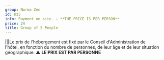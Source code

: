 ```yaml
---
group: Norma Zen
id: nz5
info: Payment on site. ⚠️ **THE PRICE IS PER PERSON**
price: 24
title: Group of 5 People
---
```


|||Le prix de l'hébergement est fixé par le Conseil d'Administration de l'hôtel, en fonction du nombre de personnes, de leur âge et de leur situation géographique. ⚠️ **LE PRIX EST PAR PERSONNE**